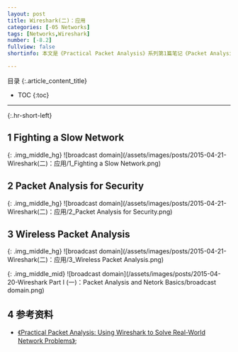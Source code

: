 ```yaml
---
layout: post
title: Wireshark(二)：应用
categories: [-05 Networks]
tags: [Networks,Wireshark]
number: [-8.2]
fullview: false
shortinfo: 本文是《Practical Packet Analysis》系列第1篇笔记《Packet Analysis and Netork Basics》。

---
```

目录
{:.article_content_title}


* TOC
{:toc}

---
{:.hr-short-left}

## 1 Fighting a Slow Network ##

{: .img_middle_hg}
![broadcast domain](/assets/images/posts/2015-04-21-Wireshark(二)：应用/1_Fighting a Slow Network.png)

## 2 Packet Analysis for Security ##

{: .img_middle_hg}
![broadcast domain](/assets/images/posts/2015-04-21-Wireshark(二)：应用/2_Packet Analysis for Security.png)

## 3 Wireless Packet Analysis ##

{: .img_middle_hg}
![broadcast domain](/assets/images/posts/2015-04-21-Wireshark(二)：应用/3_Wireless Packet Analysis.png)


{: .img_middle_mid}
![broadcast domain](/assets/images/posts/2015-04-20-Wireshark Part I (一)：Packet Analysis and Netork Basics/broadcast domain.png)

## 4 参考资料 ##

- [《Practical Packet Analysis: Using Wireshark to Solve Real-World Network Problems》](https://www.amazon.com/Practical-Packet-Analysis-Wireshark-Real-World/dp/1593272669/ref=sr_1_1?s=books&ie=UTF8&qid=1477547038&sr=1-1&keywords=practical+packet+analysis);





